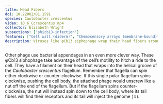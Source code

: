 ```yaml
---
title: Head Fibers
doi: 10.22002/D1.1591
species: Caulobacter crescentus
video: 10_6_Ccrescentus.mp4
collector: Elizabeth Wright
subsections: ['phicb13-infection']
features: ["Cell wall (diderm)", "Chemosensory arrays (membrane-bound)", "Flagella (external, unsheathed)", "Membrane (inner)", "Membrane (outer)", "Phage capsids", "Phage head fibers", "Phage tails", "Ribosomes", "Surface layer"]
description: Viruses like φCb13 siphophage wrap their head fibers around the flagella of Caulobacter crescentus. Flagellar rotation draws them down to their receptors
---
```


Other phage use bacterial appendages in an even more clever way. These φCb13 siphophage take advantage of the cell’s motility to hitch a ride to the cell. They have a filament on their head that wraps into the helical groove of the *Caulobacter crescentus* flagellum. Remember that flagella can spin either clockwise or counter-clockwise. If this single polar flagellum spins clockwise, pushing the cell body, the attached phage would unscrew like a nut off the end of the flagellum. But if the flagellum spins counter-clockwise, the nut will instead spin down to the cell body, where its tail fibers will find their receptors and its tail will inject the genome (⇩).

